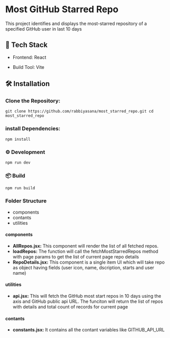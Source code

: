 # Most GitHub Starred Repo

This project identifies and displays the most-starred repository of a specified GitHub user in last 10 days

## 🚀 Tech Stack
- Frontend: React

- Build Tool: Vite

## 🛠️ Installation

### Clone the Repository:

```
git clone https://github.com/rabbiyasana/most_starred_repo.git cd most_starred_repo
```
### install Dependencies:

```
npm install
```
### ⚙️ Development
```
npm run dev
```
### 📦 Build
```
npm run build
```
### Folder Structure

- components
- contants
- utilities
#### components
- **AllRepos.jsx:** This component will render the list of all fetched repos.
- **loadRepos:**  The function will call the fetchMostStarredRepos method with page params to get the list of current page repo details
- **RepoDetails.jsx:** This component is a single item UI which will take repo as object having fields (user icon, name, dscription, starts and user name)
#### utilities
- **api.jsx:** This will fetch the GitHub most start repos in 10 days using the axis and GitHub public api URL. The funciton will return the list of repos with details and total count of records for current page
#### contants
- **constants.jsx:** It contains all the contant variables like GITHUB_API_URL 

